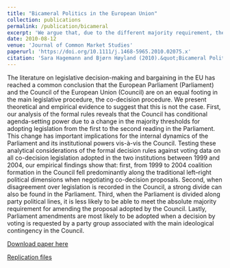 ```yaml
---
title: "Bicameral Politics in the European Union"
collection: publications
permalink: /publication/bicameral
excerpt: 'We argue that, due to the different majority requirement, the power of the Council and Parliament is not balanced in the Codecision procedure. '
date: 2010-08-12
venue: 'Journal of Common Market Studies'
paperurl: 'https://doi.org/10.1111/j.1468-5965.2010.02075.x'
citation: 'Sara Hagemann and Bjørn Høyland (2010).&quot;Bicameral Politics in the European Union.&quot;<i>Journal of Common Market Studies</i>  48 (4) 811 - 833.'
---
```

The literature on legislative decision-making and bargaining in the EU has reached a common conclusion that the European Parliament (Parliament) and the Council of the European Union (Council) are on an equal footing in the main legislative procedure, the co-decision procedure. We present theoretical and empirical evidence to suggest that this is not the case. First, our analysis of the formal rules reveals that the Council has conditional agenda-setting power due to a change in the majority thresholds for adopting legislation from the first to the second reading in the Parliament. This change has important implications for the internal dynamics of the Parliament and its institutional powers vis-à-vis the Council. Testing these analytical considerations of the formal decision rules against voting data on all co-decision legislation adopted in the two institutions between 1999 and 2004, our empirical findings show that: first, from 1999 to 2004 coalition formation in the Council fell predominantly along the traditional left–right political dimensions when negotiating co-decision proposals. Second, when disagreement over legislation is recorded in the Council, a strong divide can also be found in the Parliament. Third, when the Parliament is divided along party political lines, it is less likely to be able to meet the absolute majority requirement for amending the proposal adopted by the Council. Lastly, Parliament amendments are most likely to be adopted when a decision by voting is requested by a party group associated with the main ideological contingency in the Council.

[Download paper here](http://onlinelibrary.wiley.com/doi/10.1111/j.1468-5965.2010.02075.x/epdf)

[Replication files](https://bjornhoyland.github.io/files/bicameral.zip)
